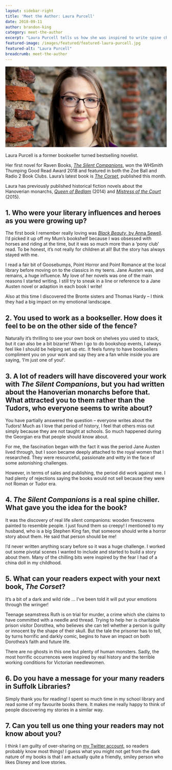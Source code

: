 ```yaml
---
layout: sidebar-right
title: 'Meet the Author: Laura Purcell'
date: 2018-09-11
author: brandon-king
category: meet-the-author
excerpt: "Laura Purcell tells us how she was inspired to write spine chiller <cite>The Silent Companions</cite> and what we can expect from her dark and wild new novel, <cite>The Corset</cite>."
featured-image: /images/featured/featured-laura-purcell.jpg
featured-alt: "Laura Purcell"
breadcrumb: meet-the-author
---
```


![Laura Purcell](/images/featured/featured-laura-purcell.jpg)

Laura Purcell is a former bookseller turned bestselling novelist.

Her first novel for Raven Books, [<cite>The Silent Companions</cite>](https://suffolk.spydus.co.uk/cgi-bin/spydus.exe/ENQ/OPAC/BIBENQ?BRN=2351357), won the WHSmith Thumping Good Read Award 2018 and featured in both the Zoe Ball and Radio 2 Book Clubs. Laura’s latest book is [<cite>The Corset</cite>](https://suffolk.spydus.co.uk/cgi-bin/spydus.exe/ENQ/OPAC/BIBENQ?BRN=2432632), published this month.

Laura has previously published historical fiction novels about the Hanoverian monarchs, [<cite>Queen of Bedlam</cite>](https://suffolk.spydus.co.uk/cgi-bin/spydus.exe/ENQ/OPAC/BIBENQ?BRN=1596574) (2014) and [<cite>Mistress of the Court</cite>](https://suffolk.spydus.co.uk/cgi-bin/spydus.exe/ENQ/OPAC/BIBENQ?BRN=1805023) (2015).

## 1. Who were your literary influences and heroes as you were growing up?

The first book I remember really loving was [<cite>Black Beauty</cite>, by Anna Sewell](https://books.google.com/books?id=Q33jswEACAAJ&source=gbs_ViewAPI). I’d picked it up off my Mum’s bookshelf because I was obsessed with horses and riding at the time, but it was so much more than a ‘pony club’ read. To be honest, it’s not really for children at all! But the story has always stayed with me.

I read a fair bit of Goosebumps, Point Horror and Point Romance at the local library before moving on to the classics in my teens. Jane Austen was, and remains, a huge influence. My love of her novels was one of the main reasons I started writing. I still try to sneak in a line or reference to a Jane Austen novel or adaption in each book I write!

Also at this time I discovered the Bronte sisters and Thomas Hardy – I think they had a big impact on my emotional landscape.

## 2. You used to work as a bookseller. How does it feel to be on the other side of the fence?

Naturally it’s thrilling to see your own book on shelves you used to stack, but it can also be a bit bizarre! When I go to do bookshop events, I always feel like I should be helping set up etc. It feels funny to have booksellers compliment you on your work and say they are a fan while inside you are saying, ‘I’m just one of you!'.

## 3. A lot of readers will have discovered your work with <cite>The Silent Companions</cite>, but you had written about the Hanoverian monarchs before that. What attracted you to them rather than the Tudors, who everyone seems to write about?

You have partially answered the question – everyone writes about the Tudors! Much as I love that period of history, I feel that others miss out simply because they are not taught at schools. So much happened during the Georgian era that people should know about.

For me, the fascination began with the fact it was the period Jane Austen lived through, but I soon became deeply attached to the royal women that I researched. They were resourceful, passionate and witty in the face of some astonishing challenges.

However, in terms of sales and publishing, the period did work against me. I had plenty of rejections saying the books would not sell because they were not Roman or Tudor era.

## 4. <cite>The Silent Companions</cite> is a real spine chiller. What gave you the idea for the book?

It was the discovery of real life silent companions: wooden firescreens painted to resemble people. I just found them so creepy! I mentioned to my husband, who is a big Stephen King fan, that someone should write a horror story about them. He said that person should be me!

I’d never written anything scary before so it was a huge challenge. I worked out some pivotal scenes I wanted to include and started to build a story about them. Many of the chilling bits were inspired by the fear I had of a china doll in my childhood.

## 5. What can your readers expect with your next book, <cite>The Corset</cite>?

It’s a bit of a dark and wild ride … I’ve been told it will put your emotions through the wringer!

Teenage seamstress Ruth is on trial for murder, a crime which she claims to have committed with a needle and thread. Trying to help her is charitable prison visitor Dorothea, who believes she can tell whether a person is guilty or innocent by the shape of their skull. But the tale the prisoner has to tell, by turns horrific and darkly comic, begins to have an impact on both Dorothea’s faith and future life.

There are no ghosts in this one but plenty of human monsters. Sadly, the most horrific occurrences were inspired by real history and the terrible working conditions for Victorian needlewomen.

## 6. Do you have a message for your many readers in Suffolk Libraries?

Simply thank you for reading! I spent so much time in my school library and read some of my favourite books there. It makes me really happy to think of people discovering my stories in a similar way.

## 7. Can you tell us one thing your readers may not know about you?

I think I am guilty of over-sharing on [my Twitter account](https://www.twitter.com/spookypurcell/), so readers probably know most things! I guess what you might not get from the dark nature of my books is that I am actually quite a friendly, smiley person who likes Disney and love stories.
